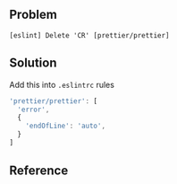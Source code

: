 ## Problem

`[eslint] Delete 'CR' [prettier/prettier]`

## Solution

Add this into `.eslintrc` rules

```js
'prettier/prettier': [
  'error',
  {
    'endOfLine': 'auto',
  }
]
```

## Reference

